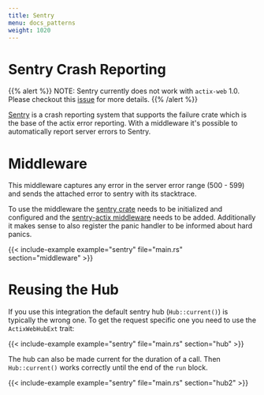 ```yaml
---
title: Sentry
menu: docs_patterns
weight: 1020
---
```


# Sentry Crash Reporting

{{% alert %}}
NOTE: Sentry currently does not work with `actix-web` 1.0. Please checkout this
[issue](https://github.com/getsentry/sentry-rust/issues/143) for more details.
{{% /alert %}}

[Sentry][sentrysite] is a crash reporting system that supports the failure crate which
is the base of the actix error reporting.  With a middleware it's possible to
automatically report server errors to Sentry.

# Middleware

This middleware captures any error in the server error range (500 - 599)
and sends the attached error to sentry with its stacktrace.

To use the middleware the [sentry crate][sentrycrate] needs to be initialized and configured
and the [sentry-actix middleware][sentrymiddleware] needs to be added.  Additionally it
makes sense to also register the panic handler to be informed about hard panics.

{{< include-example example="sentry" file="main.rs" section="middleware" >}}

# Reusing the Hub

If you use this integration the default sentry hub (`Hub::current()`) is typically the wrong one.
To get the request specific one you need to use the `ActixWebHubExt` trait:

{{< include-example example="sentry" file="main.rs" section="hub" >}}

The hub can also be made current for the duration of a call.  Then `Hub::current()` works correctly
until the end of the `run` block.

{{< include-example example="sentry" file="main.rs" section="hub2" >}}

[sentrysite]: https://sentry.io/
[sentrycrate]: https://crates.io/crates/sentry
[sentrymiddleware]: https://crates.io/crates/sentry-actix
